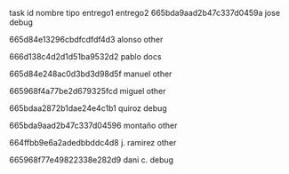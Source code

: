 task id                     nombre  tipo    entrego1    entrego2
665bda9aad2b47c337d0459a    jose        debug

665d84e13296cbdfcdfdf4d3    alonso      other

666d138c4d2d1d51ba9532d2    pablo       docs

665d84e248ac0d3bd3d98d5f    manuel      other

665968f4a77be2d679325fcd    miguel      other

665bdaa2872b1dae24e4c1b1    quiroz      debug

665bda9aad2b47c337d04596    montaño     other

664ffbb9e6a2adedbbddc4d8    j. ramirez  other

665968f77e49822338e282d9    dani c.     debug



